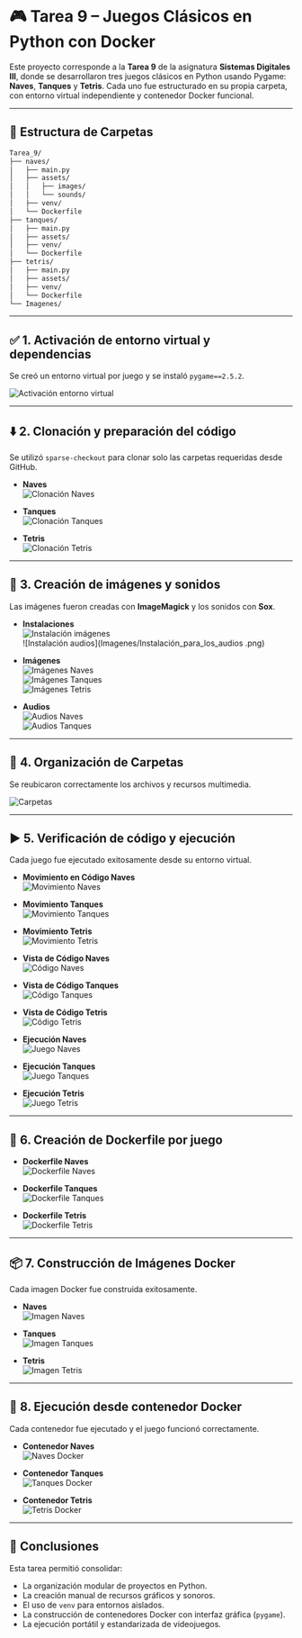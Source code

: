 # 🎮 Tarea 9 – Juegos Clásicos en Python con Docker

Este proyecto corresponde a la **Tarea 9** de la asignatura **Sistemas Digitales III**, donde se desarrollaron tres juegos clásicos en Python usando Pygame: **Naves**, **Tanques** y **Tetris**. Cada uno fue estructurado en su propia carpeta, con entorno virtual independiente y contenedor Docker funcional.

---

## 📁 Estructura de Carpetas

```bash
Tarea_9/
├── naves/
│   ├── main.py
│   ├── assets/
│   │   ├── images/
│   │   └── sounds/
│   ├── venv/
│   └── Dockerfile
├── tanques/
│   ├── main.py
│   ├── assets/
│   ├── venv/
│   └── Dockerfile
├── tetris/
│   ├── main.py
│   ├── assets/
│   ├── venv/
│   └── Dockerfile
└── Imagenes/
```

---

## ✅ 1. Activación de entorno virtual y dependencias

Se creó un entorno virtual por juego y se instaló `pygame==2.5.2`.

![Activación entorno virtual](Imagenes/Activación_instalación_Venv_naves.png)

---

## ⬇️ 2. Clonación y preparación del código

Se utilizó `sparse-checkout` para clonar solo las carpetas requeridas desde GitHub.

- **Naves**  
  ![Clonación Naves](Imagenes/Clonación_main.py_Naves.png)

- **Tanques**  
  ![Clonación Tanques](Imagenes/Clonación_main.py_tanques.png)

- **Tetris**  
  ![Clonación Tetris](Imagenes/Clonación_main.py_tetris.png)

---

## 🎨 3. Creación de imágenes y sonidos

Las imágenes fueron creadas con **ImageMagick** y los sonidos con **Sox**.

- **Instalaciones**  
  ![Instalación imágenes](Imagenes/Instalación_para_las_imagenes.png)  
  ![Instalación audios](Imagenes/Instalación_para_los_audios .png)

- **Imágenes**  
  ![Imágenes Naves](Imagenes/Creación_de_las_imagenes_naves.png)  
  ![Imágenes Tanques](Imagenes/Creacion_de_imagenes_Tanques.png)  
  ![Imágenes Tetris](Imagenes/Creación_de_la_imagen_Tetris.png)

- **Audios**  
  ![Audios Naves](Imagenes/Creación_de_los_audio_naves.png)  
  ![Audios Tanques](Imagenes/Creacion_de_audio_Tanques.png)

---

## 📁 4. Organización de Carpetas

Se reubicaron correctamente los archivos y recursos multimedia.

![Carpetas](Imagenes/Creación_Carpetas.png)

---

## ▶️ 5. Verificación de código y ejecución

Cada juego fue ejecutado exitosamente desde su entorno virtual.

- **Movimiento en Código Naves**  
  ![Movimiento Naves](Imagenes/Movimiento_main.py_nave.png)

- **Movimiento Tanques**  
  ![Movimiento Tanques](Imagenes/Movimiento_main.py_tanques.png)

- **Movimiento Tetris**  
  ![Movimiento Tetris](Imagenes/Movimiento_main.py_tetris.png)

- **Vista de Código Naves**  
  ![Código Naves](Imagenes/nano_main.py_naves.png)

- **Vista de Código Tanques**  
  ![Código Tanques](Imagenes/nano_main.py_tanques.png)

- **Vista de Código Tetris**  
  ![Código Tetris](Imagenes/nano_main.py_tetris.png)

- **Ejecución Naves**  
  ![Juego Naves](Imagenes/Juego_corriendo_naves.png)

- **Ejecución Tanques**  
  ![Juego Tanques](Imagenes/Juego_corriendo_Tanques.png)

- **Ejecución Tetris**  
  ![Juego Tetris](Imagenes/Juego_corriendo_Tetris.png)

---

## 🐳 6. Creación de Dockerfile por juego

- **Dockerfile Naves**  
  ![Dockerfile Naves](Imagenes/Creación_de_Dockerfile_nave.png)

- **Dockerfile Tanques**  
  ![Dockerfile Tanques](Imagenes/Creación_de_Dockerfile_tanques.png)

- **Dockerfile Tetris**  
  ![Dockerfile Tetris](Imagenes/Creación_de_Dockerfile_tetris.png)

---

## 📦 7. Construcción de Imágenes Docker

Cada imagen Docker fue construida exitosamente.

- **Naves**  
  ![Imagen Naves](Imagenes/Creación_de_imagen_docker_naves.png)

- **Tanques**  
  ![Imagen Tanques](Imagenes/Creación_de_imagen_docker_tanques.png)

- **Tetris**  
  ![Imagen Tetris](Imagenes/Creación_de_la_imagen_Tetris.png)

---

## 🚀 8. Ejecución desde contenedor Docker

Cada contenedor fue ejecutado y el juego funcionó correctamente.

- **Contenedor Naves**  
  ![Naves Docker](Imagenes/Imagen_de_docker_corriendo_nave.png)

- **Contenedor Tanques**  
  ![Tanques Docker](Imagenes/Imagen_de_docker_corriendo_Tanques.png)

- **Contenedor Tetris**  
  ![Tetris Docker](Imagenes/Imagen_de_docker_corriendo_tetris.png)

---

## 🧠 Conclusiones

Esta tarea permitió consolidar:

- La organización modular de proyectos en Python.
- La creación manual de recursos gráficos y sonoros.
- El uso de `venv` para entornos aislados.
- La construcción de contenedores Docker con interfaz gráfica (`pygame`).
- La ejecución portátil y estandarizada de videojuegos.

